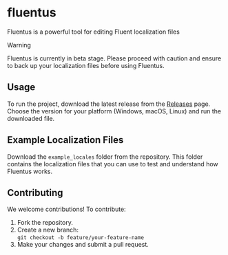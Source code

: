 # fluentus
Fluentus is a powerful tool for editing Fluent localization files

> [!WARNING]
> Fluentus is currently in beta stage. Please proceed with caution and ensure to back up your localization files before using Fluentus.

## Usage
To run the project, download the latest release from the [Releases](https://github.com/m-xim/fluentus/releases) page. Choose the version for your platform (Windows, macOS, Linux) and run the downloaded file.

## Example Localization Files
Download the `example_locales` folder from the repository. This folder contains the localization files that you can use to test and understand how Fluentus works.

## Contributing  
We welcome contributions! To contribute:  
1. Fork the repository.  
2. Create a new branch:  
   `git checkout -b feature/your-feature-name`  
3. Make your changes and submit a pull request.  
